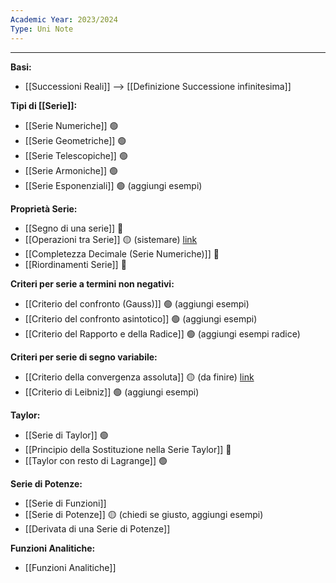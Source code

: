 ```yaml
---
Academic Year: 2023/2024
Type: Uni Note
---
```

---
**Basi:**
- [[Successioni Reali]] --> [[Definizione Successione infinitesima]]

**Tipi di [[Serie]]:**
- [[Serie Numeriche]] 🟢
- [[Serie Geometriche]] 🟢
- [[Serie Telescopiche]] 🟢
- [[Serie Armoniche]] 🟢
- [[Serie Esponenziali]] 🟢 (aggiungi esempi)

**Proprietà Serie:**
- [[Segno di una serie]] 🔴
- [[Operazioni tra Serie]] 🟡 (sistemare)  [link](https://www.youmath.it/lezioni/analisi-matematica/serie-numeriche/752-somma-di-due-serie-e-risultati-di-convergenza.html)
- [[Completezza Decimale (Serie Numeriche)]] 🔴
- [[Riordinamenti Serie]] 🔴

**Criteri per serie a termini non negativi:**
- [[Criterio del confronto (Gauss)]] 🟢 (aggiungi esempi)
- [[Criterio del confronto asintotico]] 🟢 (aggiungi esempi)
- [[Criterio del Rapporto e della Radice]] 🟢 (aggiungi esempi radice)

**Criteri per serie di segno variabile:**
- [[Criterio della convergenza assoluta]] 🟡 (da finire) [link](https://www.youmath.it/lezioni/analisi-matematica/serie-numeriche/749-convergenza-assoluta.html)
- [[Criterio di Leibniz]] 🟢 (aggiungi esempi)

**Taylor:**
- [[Serie di Taylor]] 🟢
- [[Principio della Sostituzione nella Serie Taylor]] 🔴
- [[Taylor con resto di Lagrange]] 🟢

**Serie di Potenze:**
- [[Serie di Funzioni]]
- [[Serie di Potenze]] 🟡 (chiedi se giusto, aggiungi esempi)
- [[Derivata di una Serie di Potenze]]

**Funzioni Analitiche:**
- [[Funzioni Analitiche]]